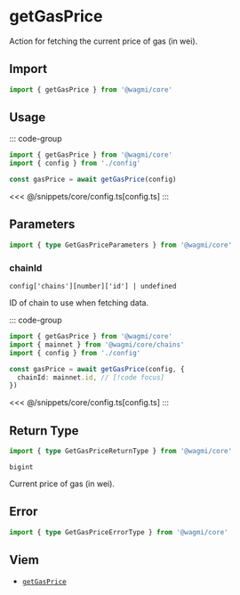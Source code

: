 

# getGasPrice

Action for fetching the current price of gas (in wei).

## Import

```ts
import { getGasPrice } from '@wagmi/core'
```

## Usage

::: code-group
```ts [index.ts]
import { getGasPrice } from '@wagmi/core'
import { config } from './config'

const gasPrice = await getGasPrice(config)
```
<<< @/snippets/core/config.ts[config.ts]
:::

## Parameters

```ts
import { type GetGasPriceParameters } from '@wagmi/core'
```

### chainId

`config['chains'][number]['id'] | undefined`

ID of chain to use when fetching data.

::: code-group
```ts [index.ts]
import { getGasPrice } from '@wagmi/core'
import { mainnet } from '@wagmi/core/chains'
import { config } from './config'

const gasPrice = await getGasPrice(config, {
  chainId: mainnet.id, // [!code focus]
})
```
<<< @/snippets/core/config.ts[config.ts]
:::

## Return Type

```ts
import { type GetGasPriceReturnType } from '@wagmi/core'
```

`bigint`

Current price of gas (in wei).

## Error

```ts
import { type GetGasPriceErrorType } from '@wagmi/core'
```

<!--@include: @shared/query-imports.md-->

## Viem

- [`getGasPrice`](https://viem.sh/docs/actions/public/getGasPrice.html)
